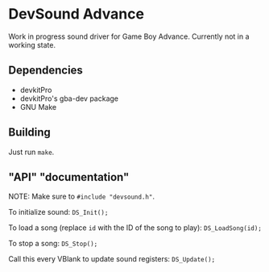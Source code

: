 # DevSound Advance
Work in progress sound driver for Game Boy Advance. Currently not in a working state.

## Dependencies
- devkitPro
- devkitPro's gba-dev package
- GNU Make

## Building
Just run `make`.

## "API" "documentation"
NOTE: Make sure to `#include "devsound.h"`.

To initialize sound: `DS_Init();`

To load a song (replace `id` with the ID of the song to play): `DS_LoadSong(id);`

To stop a song: `DS_Stop();`

Call this every VBlank to update sound registers: `DS_Update();`
